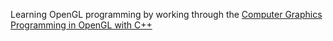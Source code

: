 Learning OpenGL programming by working through the [Computer Graphics Programming in OpenGL with C++](https://athena.ecs.csus.edu/~gordonvs/textC1E.html)
